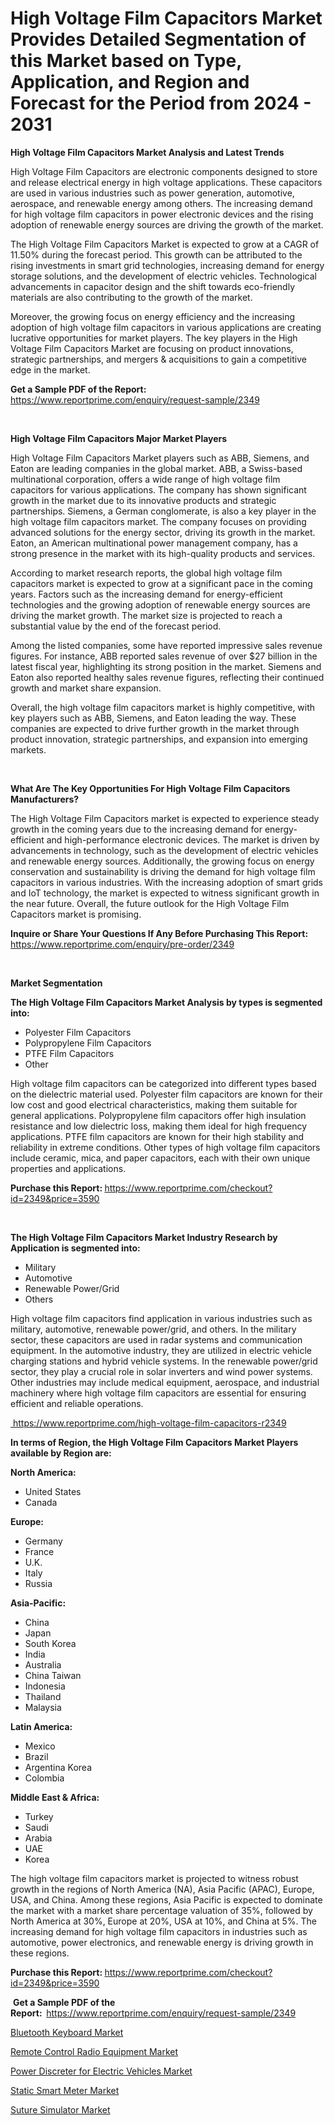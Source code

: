 <p><h1>High Voltage Film Capacitors Market Provides Detailed Segmentation of this Market based on Type, Application, and Region and Forecast for the Period from 2024 - 2031</h1></p><p><strong>High Voltage Film Capacitors Market Analysis and Latest Trends</strong></p>
<p><p>High Voltage Film Capacitors are electronic components designed to store and release electrical energy in high voltage applications. These capacitors are used in various industries such as power generation, automotive, aerospace, and renewable energy among others. The increasing demand for high voltage film capacitors in power electronic devices and the rising adoption of renewable energy sources are driving the growth of the market.</p><p>The High Voltage Film Capacitors Market is expected to grow at a CAGR of 11.50% during the forecast period. This growth can be attributed to the rising investments in smart grid technologies, increasing demand for energy storage solutions, and the development of electric vehicles. Technological advancements in capacitor design and the shift towards eco-friendly materials are also contributing to the growth of the market.</p><p>Moreover, the growing focus on energy efficiency and the increasing adoption of high voltage film capacitors in various applications are creating lucrative opportunities for market players. The key players in the High Voltage Film Capacitors Market are focusing on product innovations, strategic partnerships, and mergers & acquisitions to gain a competitive edge in the market.</p></p>
<p><strong>Get a Sample PDF of the Report:&nbsp;</strong> <a href="https://www.reportprime.com/enquiry/request-sample/2349">https://www.reportprime.com/enquiry/request-sample/2349</a></p>
<p>&nbsp;</p>
<p><strong>High Voltage Film Capacitors Major Market Players</strong></p>
<p><p>High Voltage Film Capacitors Market players such as ABB, Siemens, and Eaton are leading companies in the global market. ABB, a Swiss-based multinational corporation, offers a wide range of high voltage film capacitors for various applications. The company has shown significant growth in the market due to its innovative products and strategic partnerships. Siemens, a German conglomerate, is also a key player in the high voltage film capacitors market. The company focuses on providing advanced solutions for the energy sector, driving its growth in the market. Eaton, an American multinational power management company, has a strong presence in the market with its high-quality products and services.</p><p>According to market research reports, the global high voltage film capacitors market is expected to grow at a significant pace in the coming years. Factors such as the increasing demand for energy-efficient technologies and the growing adoption of renewable energy sources are driving the market growth. The market size is projected to reach a substantial value by the end of the forecast period.</p><p>Among the listed companies, some have reported impressive sales revenue figures. For instance, ABB reported sales revenue of over $27 billion in the latest fiscal year, highlighting its strong position in the market. Siemens and Eaton also reported healthy sales revenue figures, reflecting their continued growth and market share expansion.</p><p>Overall, the high voltage film capacitors market is highly competitive, with key players such as ABB, Siemens, and Eaton leading the way. These companies are expected to drive further growth in the market through product innovation, strategic partnerships, and expansion into emerging markets.</p></p>
<p>&nbsp;</p>
<p><strong>What Are The Key Opportunities For High Voltage Film Capacitors Manufacturers?</strong></p>
<p><p>The High Voltage Film Capacitors market is expected to experience steady growth in the coming years due to the increasing demand for energy-efficient and high-performance electronic devices. The market is driven by advancements in technology, such as the development of electric vehicles and renewable energy sources. Additionally, the growing focus on energy conservation and sustainability is driving the demand for high voltage film capacitors in various industries. With the increasing adoption of smart grids and IoT technology, the market is expected to witness significant growth in the near future. Overall, the future outlook for the High Voltage Film Capacitors market is promising.</p></p>
<p><strong>Inquire or Share Your Questions If Any Before Purchasing This Report:</strong> <a href="https://www.reportprime.com/enquiry/pre-order/2349">https://www.reportprime.com/enquiry/pre-order/2349</a></p>
<p>&nbsp;</p>
<p><strong>Market Segmentation</strong></p>
<p><strong>The High Voltage Film Capacitors Market Analysis by types is segmented into:</strong></p>
<p><ul><li>Polyester Film Capacitors</li><li>Polypropylene Film Capacitors</li><li>PTFE Film Capacitors</li><li>Other</li></ul></p>
<p><p>High voltage film capacitors can be categorized into different types based on the dielectric material used. Polyester film capacitors are known for their low cost and good electrical characteristics, making them suitable for general applications. Polypropylene film capacitors offer high insulation resistance and low dielectric loss, making them ideal for high frequency applications. PTFE film capacitors are known for their high stability and reliability in extreme conditions. Other types of high voltage film capacitors include ceramic, mica, and paper capacitors, each with their own unique properties and applications.</p></p>
<p><strong>Purchase this Report:&nbsp;</strong><a href="https://www.reportprime.com/checkout?id=2349&price=3590">https://www.reportprime.com/checkout?id=2349&price=3590</a></p>
<p>&nbsp;</p>
<p><strong>The High Voltage Film Capacitors Market Industry Research by Application is segmented into:</strong></p>
<p><ul><li>Military</li><li>Automotive</li><li>Renewable Power/Grid</li><li>Others</li></ul></p>
<p><p>High voltage film capacitors find application in various industries such as military, automotive, renewable power/grid, and others. In the military sector, these capacitors are used in radar systems and communication equipment. In the automotive industry, they are utilized in electric vehicle charging stations and hybrid vehicle systems. In the renewable power/grid sector, they play a crucial role in solar inverters and wind power systems. Other industries may include medical equipment, aerospace, and industrial machinery where high voltage film capacitors are essential for ensuring efficient and reliable operations.</p></p>
<p><a href="https://www.reportprime.com/high-voltage-film-capacitors-r2349">&nbsp;https://www.reportprime.com/high-voltage-film-capacitors-r2349</a></p>
<p><strong>In terms of Region, the High Voltage Film Capacitors Market Players available by Region are:</strong></p>
<p>
    <p> <strong> North America: </strong>
        <ul>
            <li>United States</li>
            <li>Canada</li>
        </ul>
        </p> 
    <p> <strong> Europe: </strong>
        <ul>
            <li>Germany</li>
            <li>France</li>
            <li>U.K.</li>
            <li>Italy</li>
            <li>Russia</li>
        </ul>
        </p> 
    <p> <strong> Asia-Pacific: </strong>
        <ul>
            <li>China</li>
            <li>Japan</li>
            <li>South Korea</li>
            <li>India</li>
            <li>Australia</li>
            <li>China Taiwan</li>
            <li>Indonesia</li>
            <li>Thailand</li>
            <li>Malaysia</li>
        </ul>
        </p> 
    <p> <strong> Latin America: </strong>
        <ul>
            <li>Mexico</li>
            <li>Brazil</li>
            <li>Argentina Korea</li>
            <li>Colombia</li>
        </ul>
        </p> 
    <p> <strong> Middle East & Africa: </strong>
        <ul>
            <li>Turkey</li>
            <li>Saudi</li>
            <li>Arabia</li>
            <li>UAE</li>
            <li>Korea</li>
        </ul>
    </p>
    </p>
<p><p>The high voltage film capacitors market is projected to witness robust growth in the regions of North America (NA), Asia Pacific (APAC), Europe, USA, and China. Among these regions, Asia Pacific is expected to dominate the market with a market share percentage valuation of 35%, followed by North America at 30%, Europe at 20%, USA at 10%, and China at 5%. The increasing demand for high voltage film capacitors in industries such as automotive, power electronics, and renewable energy is driving growth in these regions.</p></p>
<p><strong>Purchase this Report: </strong><a href="https://www.reportprime.com/checkout?id=2349&price=3590">https://www.reportprime.com/checkout?id=2349&price=3590</a></p>
<p>&nbsp;<strong>Get a Sample PDF of the Report:&nbsp;&nbsp;</strong><a href="https://www.reportprime.com/enquiry/request-sample/2349">https://www.reportprime.com/enquiry/request-sample/2349</a></p>
<p><strong></strong></p>
<p><p><a href="https://github.com/rionkhanvai01/Market-Research-Report-List-1/blob/main/bluetooth-keyboard-market.md">Bluetooth Keyboard Market</a></p><p><a href="https://www.linkedin.com/pulse/in-depth-analysis-global-remote-control-radio-equipment-xawec">Remote Control Radio Equipment Market</a></p><p><a href="https://medium.com/@neilrogers69/global-power-discreter-for-electric-vehicles-market-by-product-type-by-application-by-region-and-328ca5b649a9">Power Discreter for Electric Vehicles Market</a></p><p><a href="https://www.linkedin.com/pulse/static-smart-meter-market-ndash-industry-trends-forecast-baryc">Static Smart Meter Market</a></p><p><a href="https://issuu.com/reportprime-2/docs/suture-simulator-market-size-2030.pptx">Suture Simulator Market</a></p></p>